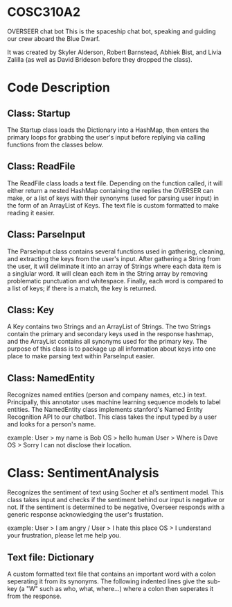 # COSC310A2
OVERSEER chat bot 
This is the spaceship chat bot, speaking and guiding our crew aboard the Blue Dwarf.

It was created by Skyler Alderson, Robert Barnstead, Abhiek Bist, and Livia Zalilla (as well as David Brideson before they dropped the class).


# Code Description
## Class: Startup
The Startup class loads the Dictionary into a HashMap, then enters the primary loops for grabbing the user's input before replying via calling functions from the classes below.


## Class: ReadFile
The ReadFile class loads a text file. Depending on the function called, it will either return a nested HashMap containing the replies the OVERSER can make, or a list of keys with their synonyms (used for parsing user input) in the form of an ArrayList of Keys. The text file is custom formatted to make reading it easier.


## Class: ParseInput
The ParseInput class contains several functions used in gathering, cleaning, and extracting the keys from the user's input. After gathering a String from the user, it will deliminate it into an array of Strings where each data item is a singlular word. It will clean each item in the String array by removing problematic punctuation and whitespace. Finally, each word is compared to a list of keys; if there is a match, the key is returned.


## Class: Key
A Key contains two Strings and an ArrayList of Strings. The two Strings contain the primary and secondary keys used in the response hashmap, and the ArrayList contains all synonyms used for the primary key. The purpose of this class is to package up all information about keys into one place to make parsing text within ParseInput easier.

## Class: NamedEntity
Recognizes named entities (person and company names, etc.) in text. Principally, this annotator uses machine learning sequence models to label entities. The NamedEntity class implements stanford's Named Entity Recognition API to our chatbot. This class takes the input typed by a user and looks for a person's name.

example: User > my name is Bob
         OS > hello human
         User > Where is Dave
         OS > Sorry I can not disclose their location.


# Class: SentimentAnalysis
Recognizes the sentiment of text using Socher et al’s sentiment model. This class takes input and checks if the sentiment behind our input is negative or not. If the sentiment is determined to be negative, Overseer responds with a generic response acknowledging the user's frustation.

example: User > I am angry / User > I hate this place
         OS > I understand your frustration, please let me help you.
         

## Text file: Dictionary
A custom formatted text file that contains an important word with a colon seperating it from its synonyms. The following indented lines give the sub-key (a "W" such as who, what, where...) where a colon then seperates it from the response.
